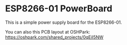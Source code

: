 # ESP8266-01 PowerBoard
This is a simple power supply board for the ESP8266-01.

You can also this PCB layout at OSHPark:
https://oshpark.com/shared_projects/0qEiI5NW
